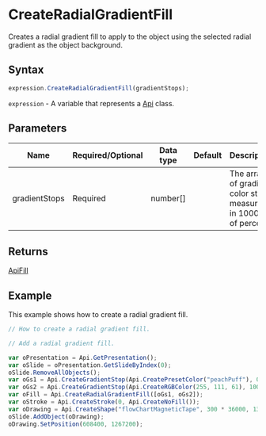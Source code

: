 # CreateRadialGradientFill

Creates a radial gradient fill to apply to the object using the selected radial gradient as the object background.

## Syntax

```javascript
expression.CreateRadialGradientFill(gradientStops);
```

`expression` - A variable that represents a [Api](../Api.md) class.

## Parameters

| **Name** | **Required/Optional** | **Data type** | **Default** | **Description** |
| ------------- | ------------- | ------------- | ------------- | ------------- |
| gradientStops | Required | number[] |  | The array of gradient color stops measured in 1000th of percent. |

## Returns

[ApiFill](../../ApiFill/ApiFill.md)

## Example

This example shows how to create a radial gradient fill.

```javascript editor-pptx
// How to create a radial gradient fill.

// Add a radial gradient fill.

var oPresentation = Api.GetPresentation();
var oSlide = oPresentation.GetSlideByIndex(0);
oSlide.RemoveAllObjects();
var oGs1 = Api.CreateGradientStop(Api.CreatePresetColor("peachPuff"), 0);
var oGs2 = Api.CreateGradientStop(Api.CreateRGBColor(255, 111, 61), 100000);
var oFill = Api.CreateRadialGradientFill([oGs1, oGs2]);
var oStroke = Api.CreateStroke(0, Api.CreateNoFill());
var oDrawing = Api.CreateShape("flowChartMagneticTape", 300 * 36000, 130 * 36000, oFill, oStroke);
oSlide.AddObject(oDrawing);
oDrawing.SetPosition(608400, 1267200);
```
